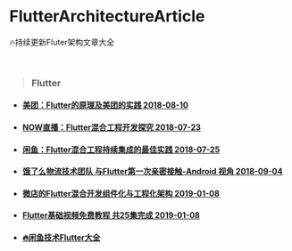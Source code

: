 # FlutterArchitectureArticle
🔥持续更新Fluter架构文章大全


<br />

>  ### Flutter

- #### [美团：Flutter的原理及美团的实践 2018-08-10](https://mp.weixin.qq.com/s/cJjKZCqc8UuzvEtxK1BJCw)

- #### [NOW直播：Flutter混合工程开发探究 2018-07-23](https://juejin.im/post/5b55819ef265da0f8d36615e)

- #### [闲鱼：Flutter混合工程持续集成的最佳实践 2018-07-25](https://yq.aliyun.com/articles/618599)

- #### [饿了么物流技术团队 与Flutter第一次亲密接触-Android 视角 2018-09-04](https://juejin.im/post/5b8d46c3e51d4538e710bc78)

- #### [微店的Flutter混合开发组件化与工程化架构 2019-01-08](https://juejin.im/post/5c346ad8e51d4551ea7f0fdf)

- #### [Flutter基础视频免费教程 共25集完成 2019-01-08](https://juejin.im/post/5c346ad8e51d4551ea7f0fdf)

- #### [🔥闲鱼技术Flutter大全](https://www.yuque.com/xytech/flutter)

<br /><br />
